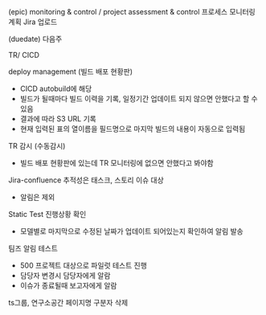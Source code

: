 (epic) monitoring & control / project assessment & control
프로세스 모니터링 계획 Jira 업로드



(duedate) 다음주

TR/ CICD

deploy management (빌드 배포 현황판)
- CICD autobuild에 해당
- 빌드가 될때마다 빌드 이력을 기록, 일정기간 업데이트 되지 않으면 안했다고 할 수 있음
- 결과에 따라 S3 URL 기록
- 현재 입력된 표의 열이름을 필드명으로 마지막 빌드의 내용이 자동으로 입력됨

TR 감시 (수동감시)
- 빌드 배포 현황판에 있는데 TR 모니터링에 없으면 안했다고 봐야함

Jira-confluence 추적성은 태스크, 스토리 이슈 대상
- 알림은 제외

Static Test 진행상황 확인
- 모델별로 마지막으로 수정된 날짜가 업데이트 되어있는지 확인하여 알림 발송

팀즈 알림 테스트
- 500 프로젝트 대상으로 파일럿 테스트 진행
- 담당자 변경시 담당자에게 알람
- 이슈가 종료될때 보고자에게 알람

ts그룹, 연구소공간 페이지명 구분자 삭제